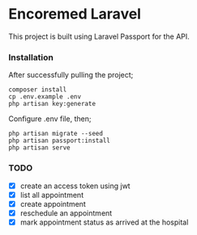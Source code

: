 # Encoremed Laravel

This project is built using Laravel Passport for the API. 

### Installation

After successfully pulling the project;

```
composer install
cp .env.example .env
php artisan key:generate
```

Configure .env file, then;

```
php artisan migrate --seed
php artisan passport:install
php artisan serve
```


### TODO

- [x] create an access token using jwt
- [x] list all appointment
- [x] create appointment
- [x] reschedule an appointment
- [x] mark appointment status as arrived at the hospital
